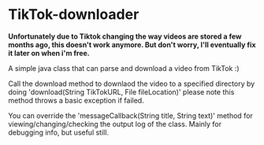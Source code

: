# TikTok-downloader

<b>Unfortunately due to Tiktok changing the way videos are stored a few months ago,
this doesn't work anymore. But don't worry, I'll eventually fix it later on
when i'm free.</b>

A simple java class that can parse and download a video from TikTok :)

Call the download method to downlaod the video to a specified directory
by doing 'download(String TikTokURL, File fileLocation)' please note this
method throws a basic exception if failed.

You can override the 'messageCallback(String title, String text)' method
for viewing/changing/checking the output log of the class. Mainly
for debugging info, but useful still.
